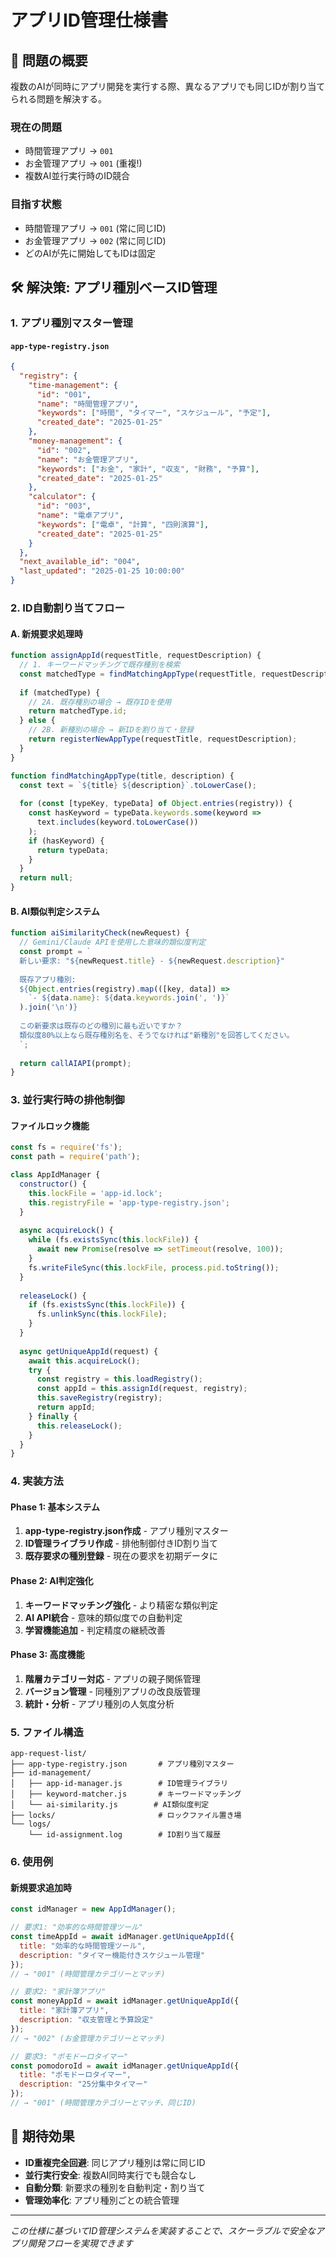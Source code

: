 # アプリID管理仕様書

## 🎯 問題の概要
複数のAIが同時にアプリ開発を実行する際、異なるアプリでも同じIDが割り当てられる問題を解決する。

### 現在の問題
- 時間管理アプリ → `001` 
- お金管理アプリ → `001` (重複!)
- 複数AI並行実行時のID競合

### 目指す状態
- 時間管理アプリ → `001` (常に同じID)
- お金管理アプリ → `002` (常に同じID)
- どのAIが先に開始してもIDは固定

## 🛠️ 解決策: アプリ種別ベースID管理

### 1. アプリ種別マスター管理

#### `app-type-registry.json`
```json
{
  "registry": {
    "time-management": {
      "id": "001",
      "name": "時間管理アプリ",
      "keywords": ["時間", "タイマー", "スケジュール", "予定"],
      "created_date": "2025-01-25"
    },
    "money-management": {
      "id": "002", 
      "name": "お金管理アプリ",
      "keywords": ["お金", "家計", "収支", "財務", "予算"],
      "created_date": "2025-01-25"
    },
    "calculator": {
      "id": "003",
      "name": "電卓アプリ",
      "keywords": ["電卓", "計算", "四則演算"],
      "created_date": "2025-01-25"
    }
  },
  "next_available_id": "004",
  "last_updated": "2025-01-25 10:00:00"
}
```

### 2. ID自動割り当てフロー

#### A. 新規要求処理時
```javascript
function assignAppId(requestTitle, requestDescription) {
  // 1. キーワードマッチングで既存種別を検索
  const matchedType = findMatchingAppType(requestTitle, requestDescription);
  
  if (matchedType) {
    // 2A. 既存種別の場合 → 既存IDを使用
    return matchedType.id;
  } else {
    // 2B. 新種別の場合 → 新IDを割り当て・登録
    return registerNewAppType(requestTitle, requestDescription);
  }
}

function findMatchingAppType(title, description) {
  const text = `${title} ${description}`.toLowerCase();
  
  for (const [typeKey, typeData] of Object.entries(registry)) {
    const hasKeyword = typeData.keywords.some(keyword => 
      text.includes(keyword.toLowerCase())
    );
    if (hasKeyword) {
      return typeData;
    }
  }
  return null;
}
```

#### B. AI類似判定システム
```javascript
function aiSimilarityCheck(newRequest) {
  // Gemini/Claude APIを使用した意味的類似度判定
  const prompt = `
  新しい要求: "${newRequest.title} - ${newRequest.description}"
  
  既存アプリ種別:
  ${Object.entries(registry).map(([key, data]) => 
    `- ${data.name}: ${data.keywords.join(', ')}`
  ).join('\n')}
  
  この新要求は既存のどの種別に最も近いですか？
  類似度80%以上なら既存種別名を、そうでなければ"新種別"を回答してください。
  `;
  
  return callAIAPI(prompt);
}
```

### 3. 並行実行時の排他制御

#### ファイルロック機能
```javascript
const fs = require('fs');
const path = require('path');

class AppIdManager {
  constructor() {
    this.lockFile = 'app-id.lock';
    this.registryFile = 'app-type-registry.json';
  }
  
  async acquireLock() {
    while (fs.existsSync(this.lockFile)) {
      await new Promise(resolve => setTimeout(resolve, 100));
    }
    fs.writeFileSync(this.lockFile, process.pid.toString());
  }
  
  releaseLock() {
    if (fs.existsSync(this.lockFile)) {
      fs.unlinkSync(this.lockFile);
    }
  }
  
  async getUniqueAppId(request) {
    await this.acquireLock();
    try {
      const registry = this.loadRegistry();
      const appId = this.assignId(request, registry);
      this.saveRegistry(registry);
      return appId;
    } finally {
      this.releaseLock();
    }
  }
}
```

### 4. 実装方法

#### Phase 1: 基本システム
1. **app-type-registry.json作成** - アプリ種別マスター
2. **ID管理ライブラリ作成** - 排他制御付きID割り当て
3. **既存要求の種別登録** - 現在の要求を初期データに

#### Phase 2: AI判定強化
1. **キーワードマッチング強化** - より精密な類似判定
2. **AI API統合** - 意味的類似度での自動判定
3. **学習機能追加** - 判定精度の継続改善

#### Phase 3: 高度機能
1. **階層カテゴリー対応** - アプリの親子関係管理
2. **バージョン管理** - 同種別アプリの改良版管理
3. **統計・分析** - アプリ種別の人気度分析

### 5. ファイル構造

```
app-request-list/
├── app-type-registry.json       # アプリ種別マスター
├── id-management/
│   ├── app-id-manager.js        # ID管理ライブラリ
│   ├── keyword-matcher.js       # キーワードマッチング
│   └── ai-similarity.js        # AI類似度判定
├── locks/                       # ロックファイル置き場
└── logs/
    └── id-assignment.log        # ID割り当て履歴
```

### 6. 使用例

#### 新規要求追加時
```javascript
const idManager = new AppIdManager();

// 要求1: "効率的な時間管理ツール"
const timeAppId = await idManager.getUniqueAppId({
  title: "効率的な時間管理ツール",
  description: "タイマー機能付きスケジュール管理"
});
// → "001" (時間管理カテゴリーとマッチ)

// 要求2: "家計簿アプリ" 
const moneyAppId = await idManager.getUniqueAppId({
  title: "家計簿アプリ",
  description: "収支管理と予算設定"
});
// → "002" (お金管理カテゴリーとマッチ)

// 要求3: "ポモドーロタイマー"
const pomodoroId = await idManager.getUniqueAppId({
  title: "ポモドーロタイマー", 
  description: "25分集中タイマー"
});
// → "001" (時間管理カテゴリーとマッチ、同じID)
```

## 🚀 期待効果
- **ID重複完全回避**: 同じアプリ種別は常に同じID
- **並行実行安全**: 複数AI同時実行でも競合なし
- **自動分類**: 新要求の種別を自動判定・割り当て
- **管理効率化**: アプリ種別ごとの統合管理

---
*この仕様に基づいてID管理システムを実装することで、スケーラブルで安全なアプリ開発フローを実現できます*